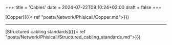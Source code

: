 +++
title = 'Cables'
date = 2024-07-22T09:10:24+02:00
draft = false
+++


[Copper]({{< ref "posts/Network/Phisicall/Copper.md">}})

---

[Structured cabling standards]({{< ref "posts/Network/Phisicall/Structured_cabling_standards.md">}})
